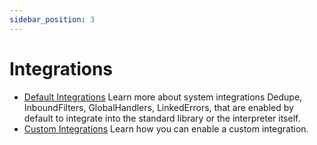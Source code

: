 ```yaml
---
sidebar_position: 3
---
```


# Integrations

- [Default Integrations](/docs/configuration/integrations/default)
  Learn more about system integrations Dedupe, InboundFilters, GlobalHandlers, LinkedErrors, that are enabled by default
  to integrate into the standard library or the interpreter itself.
- [Custom Integrations](/docs/configuration/integrations/custom)
  Learn how you can enable a custom integration.

